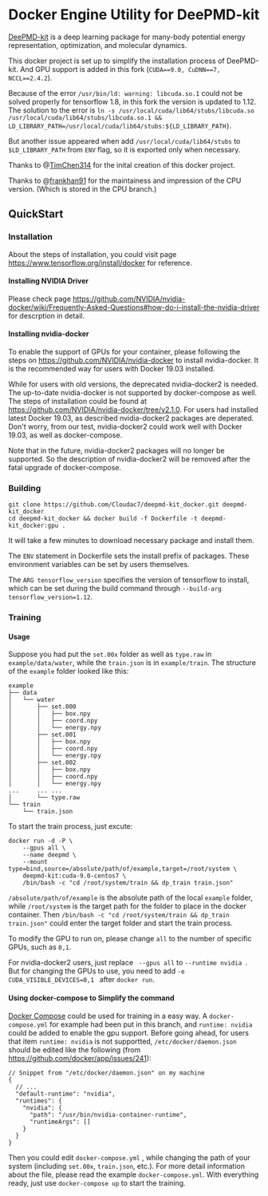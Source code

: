 # Docker Engine Utility for DeePMD-kit

[DeePMD-kit](https://github.com/deepmodeling/deepmd-kit#run-md-with-native-code) is a deep learning package for many-body potential energy representation, optimization, and molecular dynamics.

This docker project is set up to simplify the installation process of DeePMD-kit. And GPU support is added in this fork (`CUDA==9.0, CuDNN==7, NCCL==2.4.2`).

Because of the error `/usr/bin/ld: warning: libcuda.so.1` could not be solved properly for tensorflow 1.8, in this fork the version is updated to 1.12. The solution to the error is `ln -s /usr/local/cuda/lib64/stubs/libcuda.so /usr/local/cuda/lib64/stubs/libcuda.so.1 && LD_LIBRARY_PATH=/usr/local/cuda/lib64/stubs:${LD_LIBRARY_PATH}`.

But another issue appeared when add `/usr/local/cuda/lib64/stubs` to `$LD_LIBRARY_PATH` from `ENV` flag, so it is exported only when necessary.

Thanks to @[TimChen314](https://github.com/TimChen314) for the inital creation of this docker project.

Thanks to @[frankhan91](https://github.com/frankhan91) for the maintainess and impression of the CPU version. (Which is stored in the CPU branch.)

## QuickStart 

### Installation

About the steps of installation, you could visit page https://www.tensorflow.org/install/docker for reference.

#### Installing NVIDIA Driver

Please check page https://github.com/NVIDIA/nvidia-docker/wiki/Frequently-Asked-Questions#how-do-i-install-the-nvidia-driver for descrption in detail.

#### Installing nvidia-docker

To enable the support of GPUs for your container, please following the steps on https://github.com/NVIDIA/nvidia-docker to install nvidia-docker. It is the recommended way for users with Docker 19.03 installed. 

While for users with old versions, the deprecated nvidia-docker2 is needed. The up-to-date nvidia-docker is not supported by docker-compose as well. The steps of installation could be found at https://github.com/NVIDIA/nvidia-docker/tree/v2.1.0. For users had installed latest Docker 19.03, as described nvidia-docker2 packages are deperated. Don't worry, from our test, nvidia-docker2 could work well with Docker 19.03, as well as docker-compose.

Note that in the future, nvidia-docker2 packages will no longer be supported. So the description of nvidia-docker2 will be removed after the fatal upgrade of docker-compose.

### Building

```
git clone https://github.com/Cloudac7/deepmd-kit_docker.git deepmd-kit_docker
cd deepmd-kit_docker && docker build -f Dockerfile -t deepmd-kit_docker:gpu .
```

It will take a few minutes to download necessary package and install them.

The `ENV` statement in Dockerfile sets the install prefix of packages. These environment variables can be set by users themselves.

The `ARG tensorflow_version` specifies the version of tensorflow to install, which can be set during the build command through `--build-arg tensorflow_version=1.12`.

### Training

#### Usage

Suppose you had put the `set.00x` folder as well as `type.raw` in `example/data/water`, while the `train.json` is in `example/train`. The structure of the `example` folder looked like this:

```
example
├── data
│   └── water
│       ├── set.000
│       │   ├── box.npy
│       │   ├── coord.npy
│       │   └── energy.npy
│       ├── set.001
│       │   ├── box.npy
│       │   ├── coord.npy
│       │   └── energy.npy
│       ├── set.002
│       │   ├── box.npy
│       │   ├── coord.npy
│       │   └── energy.npy
...     ... ...
│       └── type.raw
└── train
    └── train.json
```

To start the train process, just excute:

``` 
docker run -d -P \
    --gpus all \
    --name deepmd \
    --mount type=bind,source=/absolute/path/of/example,target=/root/system \
    deepmd-kit:cuda-9.0-centos7 \
    /bin/bash -c "cd /root/system/train && dp_train train.json"
```

`/absolute/path/of/example` is the absolute path of the local `example` folder, while `/root/system` is the target path for the folder to place in the docker container. Then  `/bin/bash -c "cd /root/system/train && dp_train train.json"` could enter the target folder and start the train process.

To modify the GPU to run on, please change  `all` to the number of specific GPUs, such as `0,1`. 

For nvidia-docker2 users, just replace ` --gpus all`  to `--runtime nvidia `. But for changing the GPUs to use, you need to add `-e CUDA_VISIBLE_DEVICES=0,1 `  after `docker run`.

#### Using docker-compose to Simplify the command

[Docker Compose](https://docs.docker.com/compose/) could be used for training in a easy way. A `docker-compose.yml` for example had been put in this branch, and `runtime: nvidia` could be added to enable the gpu support. Before going ahead, for users that item `runtime: nvidia` is not supportted, `/etc/docker/daemon.json`  should be edited like the following (from https://github.com/docker/app/issues/241):

```
// Snippet from "/etc/docker/daemon.json" on my machine
{
  // ...
  "default-runtime": "nvidia",
  "runtimes": {
    "nvidia": {
      "path": "/usr/bin/nvidia-container-runtime",
      "runtimeArgs": []
    }
  }
}
```

Then you could edit  `docker-compose.yml` , while changing the path of your system (including `set.00x`,  `train.json`,  etc.). For more detail information about the file, please read the example `docker-compose.yml`. With everything ready, just use `docker-compose up` to start the training.

